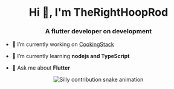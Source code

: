 <h1 align="center">Hi 👋, I'm TheRightHoopRod</h1>
<h3 align="center">A flutter developer on development</h3>

- 🔭 I’m currently working on [CookingStack](https://github.com/theRightHooprod/cooking-stack)

- 🌱 I’m currently learning **nodejs and TypeScript**

- 💬 Ask me about **Flutter**

<div align="center">
  <picture>
    <source media="(prefers-color-scheme: dark)" srcset="https://raw.githubusercontent.com/theRightHoopRod/theRightHoopRod/output/silly-contribution-snake-dark.svg" />
    <source media="(prefers-color-scheme: light)" srcset="https://raw.githubusercontent.com/theRightHoopRod/theRightHoopRod/output/silly-contribution-snake.svg" />
    <img alt="Silly contribution snake animation" src="github-snake.svg" />
  </picture>
</div>
